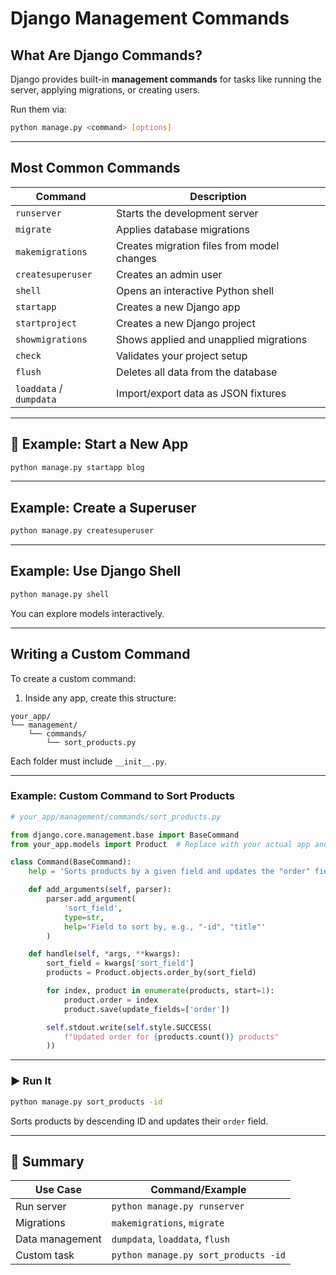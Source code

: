 # Django Management Commands

## What Are Django Commands?

Django provides built-in **management commands** for tasks like running the server, applying migrations, or creating users.

Run them via:

```bash
python manage.py <command> [options]
```

---

## Most Common Commands

| Command                 | Description                                |
| ----------------------- | ------------------------------------------ |
| `runserver`             | Starts the development server              |
| `migrate`               | Applies database migrations                |
| `makemigrations`        | Creates migration files from model changes |
| `createsuperuser`       | Creates an admin user                      |
| `shell`                 | Opens an interactive Python shell          |
| `startapp`              | Creates a new Django app                   |
| `startproject`          | Creates a new Django project               |
| `showmigrations`        | Shows applied and unapplied migrations     |
| `check`                 | Validates your project setup               |
| `flush`                 | Deletes all data from the database         |
| `loaddata` / `dumpdata` | Import/export data as JSON fixtures        |

---

## 📂 Example: Start a New App

```bash
python manage.py startapp blog
```

---

## Example: Create a Superuser

```bash
python manage.py createsuperuser
```

---

## Example: Use Django Shell

```bash
python manage.py shell
```

You can explore models interactively.

---

## Writing a Custom Command

To create a custom command:

1. Inside any app, create this structure:

```
your_app/
└── management/
    └── commands/
        └── sort_products.py
```

Each folder must include `__init__.py`.

---

### Example: Custom Command to Sort Products

```python
# your_app/management/commands/sort_products.py

from django.core.management.base import BaseCommand
from your_app.models import Product  # Replace with your actual app and model

class Command(BaseCommand):
    help = 'Sorts products by a given field and updates the "order" field sequentially'

    def add_arguments(self, parser):
        parser.add_argument(
            'sort_field',
            type=str,
            help='Field to sort by, e.g., "-id", "title"'
        )

    def handle(self, *args, **kwargs):
        sort_field = kwargs['sort_field']
        products = Product.objects.order_by(sort_field)

        for index, product in enumerate(products, start=1):
            product.order = index
            product.save(update_fields=['order'])

        self.stdout.write(self.style.SUCCESS(
            f"Updated order for {products.count()} products"
        ))
```

---

### ▶️ Run It

```bash
python manage.py sort_products -id
```

Sorts products by descending ID and updates their `order` field.

---

## 🧠 Summary

| Use Case        | Command/Example                      |
| --------------- | ------------------------------------ |
| Run server      | `python manage.py runserver`         |
| Migrations      | `makemigrations`, `migrate`          |
| Data management | `dumpdata`, `loaddata`, `flush`      |
| Custom task     | `python manage.py sort_products -id` |
